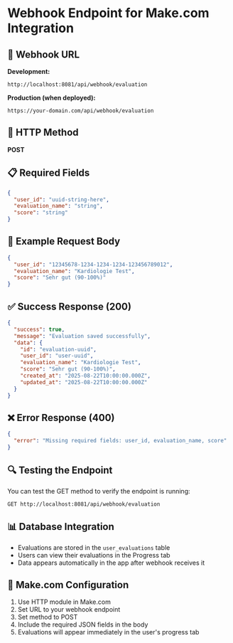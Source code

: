 # Webhook Endpoint for Make.com Integration

## 📍 Webhook URL
**Development:**
```
http://localhost:8081/api/webhook/evaluation
```

**Production (when deployed):**
```
https://your-domain.com/api/webhook/evaluation
```

## 🔄 HTTP Method
**POST**

## 📋 Required Fields
```json
{
  "user_id": "uuid-string-here",
  "evaluation_name": "string",
  "score": "string"
}
```

## 📝 Example Request Body
```json
{
  "user_id": "12345678-1234-1234-1234-123456789012",
  "evaluation_name": "Kardiologie Test",
  "score": "Sehr gut (90-100%)"
}
```

## ✅ Success Response (200)
```json
{
  "success": true,
  "message": "Evaluation saved successfully",
  "data": {
    "id": "evaluation-uuid",
    "user_id": "user-uuid",
    "evaluation_name": "Kardiologie Test",
    "score": "Sehr gut (90-100%)",
    "created_at": "2025-08-22T10:00:00.000Z",
    "updated_at": "2025-08-22T10:00:00.000Z"
  }
}
```

## ❌ Error Response (400)
```json
{
  "error": "Missing required fields: user_id, evaluation_name, score"
}
```

## 🔍 Testing the Endpoint
You can test the GET method to verify the endpoint is running:
```
GET http://localhost:8081/api/webhook/evaluation
```

## 📊 Database Integration
- Evaluations are stored in the `user_evaluations` table
- Users can view their evaluations in the Progress tab
- Data appears automatically in the app after webhook receives it

## 🎯 Make.com Configuration
1. Use HTTP module in Make.com
2. Set URL to your webhook endpoint
3. Set method to POST
4. Include the required JSON fields in the body
5. Evaluations will appear immediately in the user's progress tab